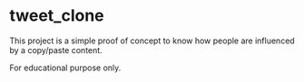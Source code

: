 # tweet_clone

This project is a simple proof of concept to know how people are influenced by a copy/paste content.

For educational purpose only.

